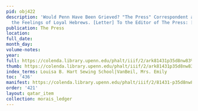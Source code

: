 ```yaml
---
pid: obj422
description: 'Would Penn Have Been Grieved? "The Press" Correspondent at Berlin Wounds
  the Feelings of Loyal Hebrews. [Letter] To the Editor of The Press: [...].'
publication: The Press
location:
full_date:
month_day:
volume-notes:
year:
full: https://colenda.library.upenn.edu/phalt/iiif/2/ark81431p35d8nw83%2FSHA256E-s8293927--8866cabe94df48fb9d79ab1414b61de76f26c9e30e3a4128f74670984f4dda7f.jpeg/full/3500,/0/default.jpg
thumb: https://colenda.library.upenn.edu/phalt/iiif/2/ark81431p35d8nw83%2FSHA256E-s8293927--8866cabe94df48fb9d79ab1414b61de76f26c9e30e3a4128f74670984f4dda7f.jpeg/full/!200,200/0/default.jpg
index_terms: Louisa B. Hart Sewing School|VanBeil, Mrs. Emily
toc: '436'
manifest: https://colenda.library.upenn.edu/phalt/iiif/2/81431-p35d8nw83/manifest
order: '421'
layout: qatar_item
collection: morais_ledger
---
```

